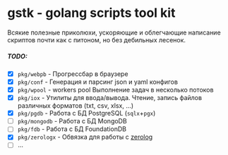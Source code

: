 # gstk - golang scripts tool kit

Всякие полезные приколюхи, ускоряющие и облегчающие написание скриптов почти как с питоном, но без дебильных лесенок.

##### TODO:

- [x] `pkg/webpb` - Прогрессбар в браузере
- [x] `pkg/conf` - Генерация и парсинг json и yaml конфигов
- [x] `pkg/wpool` - workers pool Выполнение задач в несколько потоков
- [x] `pkg/iox` - Утилиты для ввода/вывода. Чтение, запись файлов различных форматов (txt, csv, xlsx, ...)
- [x] `pkg/pgdb` - Работа с БД PostgreSQL (`sqlx`+`pgx`)
- [ ] `pkg/mongodb` - Работа с БД MongoDB
- [ ] `pkg/fdb` - Работа с БД FoundationDB
- [x] `pkg/zerologx` - Обвязка для работы с [zerolog](https://github.com/rs/zerolog)
- [ ] ...
